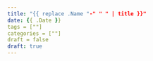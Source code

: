 ```yaml
---
title: "{{ replace .Name "-" " " | title }}"
date: {{ .Date }}
tags = [""]
categories = [""]
draft = false
draft: true
---
```


